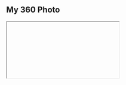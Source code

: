 ## My 360 Photo
<iframe><script src="360.vizor.io/scripts/embed.js" data-vizorurl="360.vizor.io/embed/v/drb" ></script></iframe>
